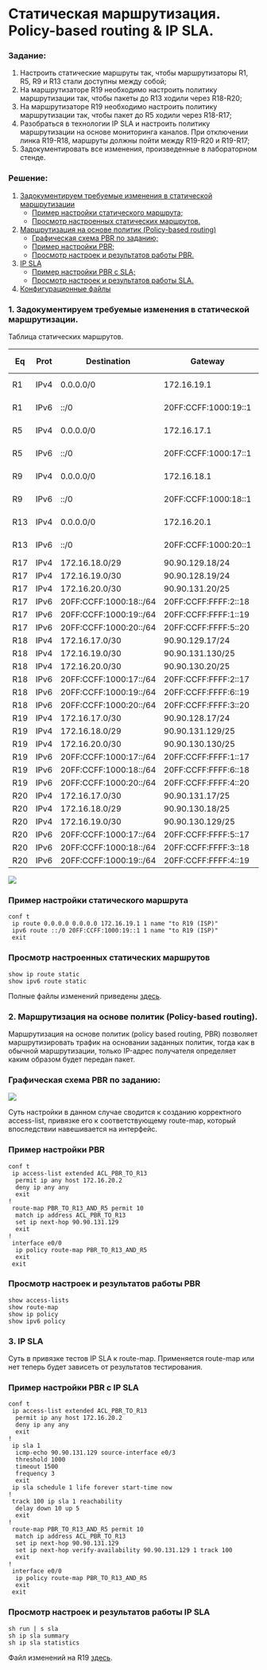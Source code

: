 # Статическая маршрутизация. Policy-based routing & IP SLA.

###  Задание:

  1. Настроить статические маршруты так, чтобы маршрутизаторы R1, R5, R9 и R13 стали доступны между собой;
  2. На маршрутизаторе R19 необходимо настроить политику маршрутизации так, чтобы пакеты до R13 ходили через R18-R20;
  3. На маршрутизаторе R19 необходимо настроить политику маршрутизации так, чтобы пакет до R5 ходили через R18-R17;
  4. Разобраться в технологии IP SLA и настроить политику маршрутизации на основе мониторинга каналов. При отключении линка R19-R18, маршруты должны пойти между R19-R20 и R19-R17;
  5. Задокументировать все изменения, произведенные в лабораторном стенде.



###  Решение:

  1. [Задокументируем требуемые изменения в статической маршрутизации](lab02#1-%D0%B7%D0%B0%D0%B4%D0%BE%D0%BA%D1%83%D0%BC%D0%B5%D0%BD%D1%82%D0%B8%D1%80%D1%83%D0%B5%D0%BC-%D1%82%D1%80%D0%B5%D0%B1%D1%83%D0%B5%D0%BC%D1%8B%D0%B5-%D0%B8%D0%B7%D0%BC%D0%B5%D0%BD%D0%B5%D0%BD%D0%B8%D1%8F-%D0%B2-%D1%81%D1%82%D0%B0%D1%82%D0%B8%D1%87%D0%B5%D1%81%D0%BA%D0%BE%D0%B9-%D0%BC%D0%B0%D1%80%D1%88%D1%80%D1%83%D1%82%D0%B8%D0%B7%D0%B0%D1%86%D0%B8%D0%B8)
     - [Пример настройки статического маршрута;](lab02#%D0%BF%D1%80%D0%B8%D0%BC%D0%B5%D1%80-%D0%BD%D0%B0%D1%81%D1%82%D1%80%D0%BE%D0%B9%D0%BA%D0%B8-%D1%81%D1%82%D0%B0%D1%82%D0%B8%D1%87%D0%B5%D1%81%D0%BA%D0%BE%D0%B3%D0%BE-%D0%BC%D0%B0%D1%80%D1%88%D1%80%D1%83%D1%82%D0%B0)
     - [Просмотр настроенных статических маршрутов.](lab02#%D0%BF%D1%80%D0%BE%D1%81%D0%BC%D0%BE%D1%82%D1%80-%D0%BD%D0%B0%D1%81%D1%82%D1%80%D0%BE%D0%B5%D0%BD%D0%BD%D1%8B%D1%85-%D1%81%D1%82%D0%B0%D1%82%D0%B8%D1%87%D0%B5%D1%81%D0%BA%D0%B8%D1%85-%D0%BC%D0%B0%D1%80%D1%88%D1%80%D1%83%D1%82%D0%BE%D0%B2)
  2. [Маршрутизация на основе политик (Policy-based routing)](lab02#2-%D0%BC%D0%B0%D1%80%D1%88%D1%80%D1%83%D1%82%D0%B8%D0%B7%D0%B0%D1%86%D0%B8%D1%8F-%D0%BD%D0%B0-%D0%BE%D1%81%D0%BD%D0%BE%D0%B2%D0%B5-%D0%BF%D0%BE%D0%BB%D0%B8%D1%82%D0%B8%D0%BA-policy-based-routing)
     - [Графическая схема PBR по заданию;](lab02#%D0%B3%D1%80%D0%B0%D1%84%D0%B8%D1%87%D0%B5%D1%81%D0%BA%D0%B0%D1%8F-%D1%81%D1%85%D0%B5%D0%BC%D0%B0-pbr-%D0%BF%D0%BE-%D0%B7%D0%B0%D0%B4%D0%B0%D0%BD%D0%B8%D1%8E)
     - [Пример настройки PBR;](lab02#%D0%BF%D1%80%D0%B8%D0%BC%D0%B5%D1%80-%D0%BD%D0%B0%D1%81%D1%82%D1%80%D0%BE%D0%B9%D0%BA%D0%B8-pbr)
     - [Просмотр настроек и результатов работы PBR.](lab02#%D0%BF%D1%80%D0%BE%D1%81%D0%BC%D0%BE%D1%82%D1%80-%D0%BD%D0%B0%D1%81%D1%82%D1%80%D0%BE%D0%B5%D0%BA-%D0%B8-%D1%80%D0%B5%D0%B7%D1%83%D0%BB%D1%8C%D1%82%D0%B0%D1%82%D0%BE%D0%B2-%D1%80%D0%B0%D0%B1%D0%BE%D1%82%D1%8B-pbr)
  3. [IP SLA](lab02#3-ip-sla)
     - [Пример настройки PBR с SLA;](lab02#%D0%BF%D1%80%D0%B8%D0%BC%D0%B5%D1%80-%D0%BD%D0%B0%D1%81%D1%82%D1%80%D0%BE%D0%B9%D0%BA%D0%B8-pbr-%D1%81-sla)
     - [Просмотр настроек и результатов работы SLA.](lab02#%D0%BF%D1%80%D0%BE%D1%81%D0%BC%D0%BE%D1%82%D1%80-%D0%BD%D0%B0%D1%81%D1%82%D1%80%D0%BE%D0%B5%D0%BA-%D0%B8-%D1%80%D0%B5%D0%B7%D1%83%D0%BB%D1%8C%D1%82%D0%B0%D1%82%D0%BE%D0%B2-%D1%80%D0%B0%D0%B1%D0%BE%D1%82%D1%8B-sla)
  4. [Конфигурационные файлы](configs/)


###  1. Задокументируем требуемые изменения в статической маршрутизации.


  Таблица статических маршрутов.

| Eq  | Prot | Destination              | Gateway                | M | Comment (name)                       |
|-----|------|--------------------------|------------------------|---|--------------------------------------|
| R1  | IPv4 | 0.0.0.0/0                | 172.16.19.1            | 1 | to R19 (ISP)                         |
| R1  | IPv6 | ::/0                     | 20FF:CCFF:1000:19::1   | 1 | to R19 (ISP)                         |
| R5  | IPv4 | 0.0.0.0/0                | 172.16.17.1            | 1 | to R17 (ISP)                         |
| R5  | IPv6 | ::/0                     | 20FF:CCFF:1000:17::1   | 1 | to R17 (ISP)                         |
| R9  | IPv4 | 0.0.0.0/0                | 172.16.18.1            | 1 | to R18 (ISP)                         |
| R9  | IPv6 | ::/0                     | 20FF:CCFF:1000:18::1   | 1 | to R18 (ISP)                         |
| R13 | IPv4 | 0.0.0.0/0                | 172.16.20.1            | 1 | to R20 (ISP)                         |
| R13 | IPv6 | ::/0                     | 20FF:CCFF:1000:20::1   | 1 | to R20 (ISP)                         |
| R17 | IPv4 | 172.16.18.0/29           | 90.90.129.18/24        | 1 | to R18                               |
| R17 | IPv4 | 172.16.19.0/30           | 90.90.128.19/24        | 1 | to R19                               |
| R17 | IPv4 | 172.16.20.0/30           | 90.90.131.20/25        | 1 | to R20                               |
| R17 | IPv6 | 20FF:CCFF:1000:18::/64   | 20FF:CCFF:FFFF:2::18   | 1 | to R18                               |
| R17 | IPv6 | 20FF:CCFF:1000:19::/64   | 20FF:CCFF:FFFF:1::19   | 1 | to R19                               |
| R17 | IPv6 | 20FF:CCFF:1000:20::/64   | 20FF:CCFF:FFFF:5::20   | 1 | to R20                               |
| R18 | IPv4 | 172.16.17.0/30           | 90.90.129.17/24        | 1 | to R17                               |
| R18 | IPv4 | 172.16.19.0/30           | 90.90.131.130/25       | 1 | to R19                               |
| R18 | IPv4 | 172.16.20.0/30           | 90.90.130.20/25        | 1 | to R20                               |
| R18 | IPv6 | 20FF:CCFF:1000:17::/64   | 20FF:CCFF:FFFF:2::17   | 1 | to R17                               |
| R18 | IPv6 | 20FF:CCFF:1000:19::/64   | 20FF:CCFF:FFFF:6::19   | 1 | to R19                               |
| R18 | IPv6 | 20FF:CCFF:1000:20::/64   | 20FF:CCFF:FFFF:3::20   | 1 | to R20                               |
| R19 | IPv4 | 172.16.17.0/30           | 90.90.128.17/24        | 1 | to R17                               |
| R19 | IPv4 | 172.16.18.0/29           | 90.90.131.129/25       | 1 | to R18                               |
| R19 | IPv4 | 172.16.20.0/30           | 90.90.130.130/25       | 1 | to R20                               |
| R19 | IPv6 | 20FF:CCFF:1000:17::/64   | 20FF:CCFF:FFFF:1::17   | 1 | to R17                               |
| R19 | IPv6 | 20FF:CCFF:1000:18::/64   | 20FF:CCFF:FFFF:6::18   | 1 | to R18                               |
| R19 | IPv6 | 20FF:CCFF:1000:20::/64   | 20FF:CCFF:FFFF:4::20   | 1 | to R20                               |
| R20 | IPv4 | 172.16.17.0/30           | 90.90.131.17/25        | 1 | to R17                               |
| R20 | IPv4 | 172.16.18.0/29           | 90.90.130.18/25        | 1 | to R18                               |
| R20 | IPv4 | 172.16.19.0/30           | 90.90.130.129/25       | 1 | to R19                               |
| R20 | IPv6 | 20FF:CCFF:1000:17::/64   | 20FF:CCFF:FFFF:5::17   | 1 | to R17                               |
| R20 | IPv6 | 20FF:CCFF:1000:18::/64   | 20FF:CCFF:FFFF:3::18   | 1 | to R18                               |
| R20 | IPv6 | 20FF:CCFF:1000:19::/64   | 20FF:CCFF:FFFF:4::19   | 1 | to R19                               |

![](static_routing.png)

### Пример настройки статического маршрута

```
conf t
 ip route 0.0.0.0 0.0.0.0 172.16.19.1 1 name "to R19 (ISP)"
 ipv6 route ::/0 20FF:CCFF:1000:19::1 1 name "to R19 (ISP)"
 exit
```

### Просмотр настроенных статических маршрутов

```
show ip route static
show ipv6 route static
```

Полные файлы изменений приведены [здесь](configs/).

###  2. Маршрутизация на основе политик (Policy-based routing).

Маршрутизация на основе политик (policy based routing, PBR) позволяет маршрутизировать трафик на основании заданных политик,
 тогда как в обычной маршрутизации, только IP-адрес получателя определяет каким образом будет передан пакет. 

###  Графическая схема PBR по заданию:

![](pbr.png)

Суть настройки в данном случае сводится к созданию корректного access-list,
 привязке его к соответствующему route-map, который впоследствии навешивается на интерфейс.   

###  Пример настройки PBR

```
conf t
 ip access-list extended ACL_PBR_TO_R13
  permit ip any host 172.16.20.2
  deny ip any any
  exit
!
 route-map PBR_TO_R13_AND_R5 permit 10
  match ip address ACL_PBR_TO_R13
  set ip next-hop 90.90.131.129
  exit
!
 interface e0/0
  ip policy route-map PBR_TO_R13_AND_R5
  exit
 exit
```

###  Просмотр настроек и результатов работы PBR

```
show access-lists
show route-map
show ip policy
show ipv6 policy
```

###  3. IP SLA

Суть в привязке тестов IP SLA к route-map. Применяется route-map или нет теперь будет зависеть от результатов тестирования.

###  Пример настройки PBR с IP SLA

```
conf t
 ip access-list extended ACL_PBR_TO_R13
  permit ip any host 172.16.20.2
  deny ip any any
  exit
!
 ip sla 1
  icmp-echo 90.90.131.129 source-interface e0/3
  threshold 1000
  timeout 1500
  frequency 3
  exit
 ip sla schedule 1 life forever start-time now
!
 track 100 ip sla 1 reachability
  delay down 10 up 5
  exit
!
 route-map PBR_TO_R13_AND_R5 permit 10
  match ip address ACL_PBR_TO_R13
  set ip next-hop 90.90.131.129
  set ip next-hop verify-availability 90.90.131.129 1 track 100
  exit
!
 interface e0/0
  ip policy route-map PBR_TO_R13_AND_R5
  exit
 exit
```

###  Просмотр настроек и результатов работы IP SLA

```
sh run | s sla
sh ip sla summary
sh ip sla statistics
```

Файл изменений на R19 [здесь](configs/R19).


